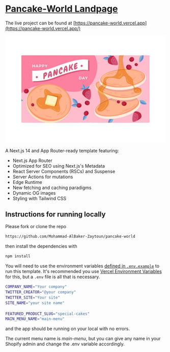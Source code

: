 # [Pancake-World Landpage](https://pancake-world.vercel.app)

The live project can be found at [https://pancake-world.vercel.app](https://pancake-world.vercel.app/)

![Hero Image](/public/imgs/banner.png?raw=true 'Panini Cake Shop hero')

A Next.js 14 and App Router-ready template featuring:

- Next.js App Router
- Optimized for SEO using Next.js's Metadata
- React Server Components (RSCs) and Suspense
- Server Actions for mutations
- Edge Runtime
- New fetching and caching paradigms
- Dynamic OG images
- Styling with Tailwind CSS

## Instructions for running locally

Please fork or clone the repo

```bash
https://github.com/Mohammad-AlBaker-Zaytoun/pancake-world
```

then install the dependencies with

```bash
npm install
```

You will need to use the environment variables [defined in `.env.example`](.env.example) to run this template. It's recommended you use [Vercel Environment Variables](https://vercel.com/docs/concepts/projects/environment-variables) for this, but a `.env` file is all that is necessary.

```bash
COMPANY_NAME="Your company"
TWITTER_CREATOR="@your company"
TWITTER_SITE="Your site"
SITE_NAME="your site name"

FEATURED_PRODUCT_SLUG="special-cakes"
MAIN_MENU_NAME="main-menu"
```

and the app should be running on your local with no errors.

The current menu name is _main-menu_, but you can give any name in your Shopify admin and change the .env variable accordingly.
